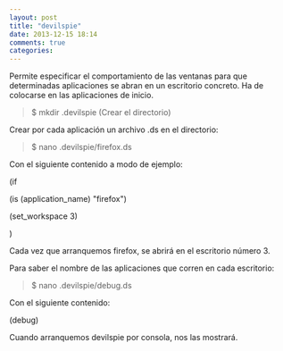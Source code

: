 ```yaml
---
layout: post
title: "devilspie"
date: 2013-12-15 18:14
comments: true
categories: 
---
```

Permite especificar el comportamiento de las ventanas para que determinadas aplicaciones se abran en un escritorio concreto. Ha de colocarse en las aplicaciones de inicio.

>$ mkdir .devilspie (Crear el directorio)

Crear por cada aplicación un archivo .ds en el directorio:

>$ nano .devilspie/firefox.ds

Con el siguiente contenido a modo de ejemplo:

(if

(is (application_name) "firefox")

(set_workspace 3)

)

Cada vez que arranquemos firefox, se abrirá en el escritorio número 3.

Para saber el nombre de las aplicaciones que corren en cada escritorio:

>$ nano .devilspie/debug.ds

Con el siguiente contenido:

(debug)

Cuando arranquemos devilspie por consola, nos las mostrará.

